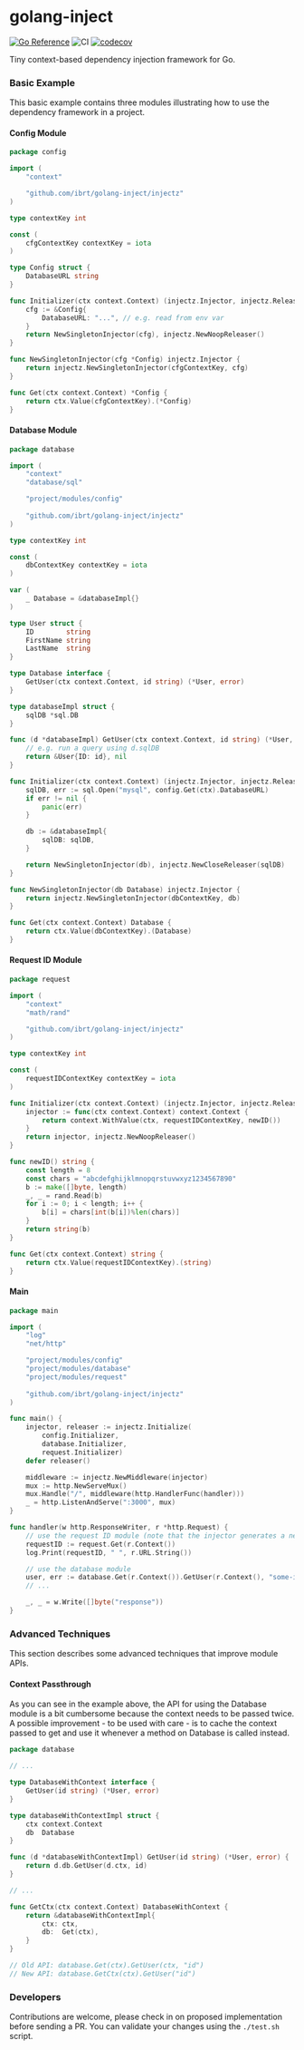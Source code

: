 # golang-inject
[![Go Reference](https://pkg.go.dev/badge/github.com/ibrt/golang-inject.svg)](https://pkg.go.dev/github.com/ibrt/golang-inject)
![CI](https://github.com/ibrt/golang-inject/actions/workflows/ci.yml/badge.svg)
[![codecov](https://codecov.io/gh/ibrt/golang-inject/branch/main/graph/badge.svg?token=BQVP881F9Z)](https://codecov.io/gh/ibrt/golang-inject)

Tiny context-based dependency injection framework for Go.

### Basic Example

This basic example contains three modules illustrating how to use the dependency framework in a project.

#### Config Module

```go
package config

import (
    "context"

    "github.com/ibrt/golang-inject/injectz"
)

type contextKey int

const (
    cfgContextKey contextKey = iota
)

type Config struct {
    DatabaseURL string
}

func Initializer(ctx context.Context) (injectz.Injector, injectz.Releaser) {
    cfg := &Config{
        DatabaseURL: "...", // e.g. read from env var
    }
    return NewSingletonInjector(cfg), injectz.NewNoopReleaser()
}

func NewSingletonInjector(cfg *Config) injectz.Injector {
    return injectz.NewSingletonInjector(cfgContextKey, cfg)
}

func Get(ctx context.Context) *Config {
    return ctx.Value(cfgContextKey).(*Config)
}
```

#### Database Module

```go
package database

import (
    "context"
    "database/sql"

    "project/modules/config"
	
    "github.com/ibrt/golang-inject/injectz"
)

type contextKey int

const (
    dbContextKey contextKey = iota
)

var (
    _ Database = &databaseImpl{}
)

type User struct {
    ID        string
    FirstName string
    LastName  string
}

type Database interface {
    GetUser(ctx context.Context, id string) (*User, error)
}

type databaseImpl struct {
    sqlDB *sql.DB
}

func (d *databaseImpl) GetUser(ctx context.Context, id string) (*User, error) {
    // e.g. run a query using d.sqlDB
    return &User{ID: id}, nil
}

func Initializer(ctx context.Context) (injectz.Injector, injectz.Releaser) {
    sqlDB, err := sql.Open("mysql", config.Get(ctx).DatabaseURL)
    if err != nil {
        panic(err)
    }

    db := &databaseImpl{
        sqlDB: sqlDB,
    }

    return NewSingletonInjector(db), injectz.NewCloseReleaser(sqlDB)
}

func NewSingletonInjector(db Database) injectz.Injector {
    return injectz.NewSingletonInjector(dbContextKey, db)
}

func Get(ctx context.Context) Database {
    return ctx.Value(dbContextKey).(Database)
}
```

#### Request ID Module

```go
package request

import (
    "context"
    "math/rand"

    "github.com/ibrt/golang-inject/injectz"
)

type contextKey int

const (
    requestIDContextKey contextKey = iota
)

func Initializer(ctx context.Context) (injectz.Injector, injectz.Releaser) {
    injector := func(ctx context.Context) context.Context {
        return context.WithValue(ctx, requestIDContextKey, newID())
    }
    return injector, injectz.NewNoopReleaser()
}

func newID() string {
    const length = 8
    const chars = "abcdefghijklmnopqrstuvwxyz1234567890"
    b := make([]byte, length)
    _, _ = rand.Read(b)
    for i := 0; i < length; i++ {
        b[i] = chars[int(b[i])%len(chars)]
    }
    return string(b)
}

func Get(ctx context.Context) string {
    return ctx.Value(requestIDContextKey).(string)
}
```

#### Main

```go
package main

import (
    "log"
    "net/http"

    "project/modules/config"
    "project/modules/database"
    "project/modules/request"
	
    "github.com/ibrt/golang-inject/injectz"
)

func main() {
    injector, releaser := injectz.Initialize(
        config.Initializer, 
        database.Initializer, 
        request.Initializer)
    defer releaser()

    middleware := injectz.NewMiddleware(injector)
    mux := http.NewServeMux()
    mux.Handle("/", middleware(http.HandlerFunc(handler)))
    _ = http.ListenAndServe(":3000", mux)
}

func handler(w http.ResponseWriter, r *http.Request) {
    // use the request ID module (note that the injector generates a new ID each time)
    requestID := request.Get(r.Context())
    log.Print(requestID, " ", r.URL.String())

    // use the database module
    user, err := database.Get(r.Context()).GetUser(r.Context(), "some-id")
    // ...

    _, _ = w.Write([]byte("response"))
}
```

### Advanced Techniques

This section describes some advanced techniques that improve module APIs.

#### Context Passthrough

As you can see in the example above, the API for using the Database module is a bit cumbersome because the context needs
to be passed twice. A possible improvement - to be used with care - is to cache the context passed to get and use it
whenever a method on Database is called instead.

```go
package database

// ...

type DatabaseWithContext interface {
    GetUser(id string) (*User, error)
}

type databaseWithContextImpl struct {
    ctx context.Context
    db  Database
}

func (d *databaseWithContextImpl) GetUser(id string) (*User, error) {
    return d.db.GetUser(d.ctx, id)
}

// ...

func GetCtx(ctx context.Context) DatabaseWithContext {
    return &databaseWithContextImpl{
        ctx: ctx,
        db:  Get(ctx),
    }
}

// Old API: database.Get(ctx).GetUser(ctx, "id")
// New API: database.GetCtx(ctx).GetUser("id")
```

### Developers

Contributions are welcome, please check in on proposed implementation before sending a PR. You can validate your changes using the `./test.sh` script.
